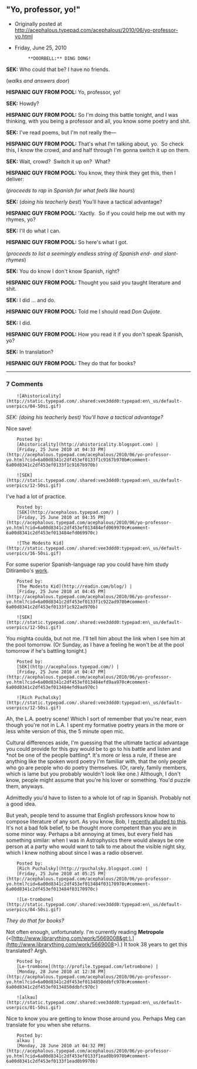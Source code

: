 ## "Yo, professor, yo!"

 * Originally posted at http://acephalous.typepad.com/acephalous/2010/06/yo-professor-yo.html
 * Friday, June 25, 2010



			**DOORBELL:** DING DONG!

**SEK:** Who could that be? I have no friends. 

(_walks and answers door_)

**HISPANIC GUY FROM POOL:** Yo, professor, yo!

**SEK:** Howdy?

**HISPANIC GUY FROM POOL:** So I'm doing this battle tonight, and I was thinking, with you being a professor and all, you know some poetry and shit.

**SEK:** I've read poems, but I'm not really the—

**HISPANIC GUY FROM POOL:** That's what I'm talking about, yo.  So check this, I know the crowd, and and half through I'm gonna switch it up on them.

**SEK:** Wait, crowd?  Switch it up on?  What?

**HISPANIC GUY FROM POOL:** You know, they think they get this, then I deliver: 

(_proceeds to rap in Spanish for what feels like hours_)

**SEK:** (_doing his teacherly best_) You'll have a tactical advantage?

**HISPANIC GUY FROM POOL:** 'Xactly.  So if you could help me out with my rhymes, yo?

**SEK:** I'll do what I can.

**HISPANIC GUY FROM POOL:** So here's what I got.  

(_proceeds to list a seemingly endless string of Spanish end- and slant-rhymes_)

**SEK:** You do know I don't know Spanish, right? 

**HISPANIC GUY FROM POOL:** Thought you said you taught literature and shit.

**SEK:** I did ... and do.

**HISPANIC GUY FROM POOL:** Told me I should read _Don Quijote_.

**SEK:** I did.

**HISPANIC GUY FROM POOL:** How you read it if you don't speak Spanish, yo?

**SEK:** In translation?

**HISPANIC GUY FROM POOL:** They do that for books?
		

* * *

### 7 Comments 

		

                
[]()

	

		![Ahistoricality](http://static.typepad.com/.shared:vee3ddd0:typepad:en\_us/default-userpics/04-50si.gif)
	

	

		

_SEK: (doing his teacherly best) You'll have a tactical advantage?_

Nice save!

	

		Posted by:
		[Ahistoricality](http://ahistoricality.blogspot.com) |
		[Friday, 25 June 2010 at 04:33 PM](http://acephalous.typepad.com/acephalous/2010/06/yo-professor-yo.html?cid=6a00d8341c2df453ef0133f1c9167b970b#comment-6a00d8341c2df453ef0133f1c9167b970b)

[]()

	

		![SEK](http://static.typepad.com/.shared:vee3ddd0:typepad:en\_us/default-userpics/12-50si.gif)
	

	

		

I've had a lot of practice.  

	

		Posted by:
		[SEK](http://acephalous.typepad.com/) |
		[Friday, 25 June 2010 at 04:35 PM](http://acephalous.typepad.com/acephalous/2010/06/yo-professor-yo.html?cid=6a00d8341c2df453ef013484efd069970c#comment-6a00d8341c2df453ef013484efd069970c)

[]()

	

		![The Modesto Kid](http://static.typepad.com/.shared:vee3ddd0:typepad:en\_us/default-userpics/16-50si.gif)
	

	

		

For some superior Spanish-language rap you could have him study Ditirambo's [work](http://www.youtube.com/watch?v=-7bEh7h491U).

	

		Posted by:
		[The Modesto Kid](http://readin.com/blog/) |
		[Friday, 25 June 2010 at 04:45 PM](http://acephalous.typepad.com/acephalous/2010/06/yo-professor-yo.html?cid=6a00d8341c2df453ef0133f1c922ad970b#comment-6a00d8341c2df453ef0133f1c922ad970b)

[]()

	

		![SEK](http://static.typepad.com/.shared:vee3ddd0:typepad:en\_us/default-userpics/12-50si.gif)
	

	

		

You mighta coulda, but not me.  I'll tell him about the link when I see him at the pool tomorrow.  (Or Sunday, as I have a feeling he won't be at the pool tomorrow if he's battling tonight.)

	

		Posted by:
		[SEK](http://acephalous.typepad.com/) |
		[Friday, 25 June 2010 at 04:47 PM](http://acephalous.typepad.com/acephalous/2010/06/yo-professor-yo.html?cid=6a00d8341c2df453ef013484efd9aa970c#comment-6a00d8341c2df453ef013484efd9aa970c)

[]()

	

		![Rich Puchalsky](http://static.typepad.com/.shared:vee3ddd0:typepad:en\_us/default-userpics/12-50si.gif)
	

	

		

Ah, the L.A. poetry scene! Which I sort of remember that you're near, even though you're not in L.A. I spent my formative poetry years in the more or less white version of this, the 5 minute open mic.

Cultural differences aside, I'm guessing that the ultimate tactical advantage you could provide for this guy would be to go to his battle and listen and \*not be one of the people battling\*. It's more or less a rule, if these are anything like the spoken word poetry I'm familiar with, that the only people who go are people who do poetry themselves. (Or, rarely, family members, which is lame but you probably wouldn't look like one.) Although, I don't know, people might assume that you're his lover or something.  You'd puzzle them, anyways.

Admittedly you'd have to listen to a whole lot of rap in Spanish. Probably not a good idea.

But yeah, people tend to assume that English professors know how to compose literature of any sort. As you know, Bob, I [recently alluded to this](http://rpuchalsky.blogspot.com/2010/06/coda.html). It's not a bad folk belief, to be thought more competent than you are in some minor way. Perhaps a bit annoying at times, but every field has something similar: when I was in Astrophysics there would always be one person at a party who would want to talk to me about the visible night sky, which I knew nothing about since I was a radio observer.

	

		Posted by:
		[Rich Puchalsky](http://rpuchalsky.blogspot.com) |
		[Friday, 25 June 2010 at 05:25 PM](http://acephalous.typepad.com/acephalous/2010/06/yo-professor-yo.html?cid=6a00d8341c2df453ef013484f03170970c#comment-6a00d8341c2df453ef013484f03170970c)

[]()

	

		![Le-trombone](http://static.typepad.com/.shared:vee3ddd0:typepad:en\_us/default-userpics/04-50si.gif)
	

	

		

_They do that for books?_

Not often enough, unfortunately. I'm currently reading **Metropole** (&lt;[http://www.librarything.com/work/5669008&gt;).](http://www.librarything.com/work/5669008&gt;).) It took 38 years to get this translated? Argh.

	

		Posted by:
		[Le-trombone](http://profile.typepad.com/letrombone) |
		[Monday, 28 June 2010 at 12:38 PM](http://acephalous.typepad.com/acephalous/2010/06/yo-professor-yo.html?cid=6a00d8341c2df453ef0134850ddbfc970c#comment-6a00d8341c2df453ef0134850ddbfc970c)

[]()

	

		![alkau](http://static.typepad.com/.shared:vee3ddd0:typepad:en\_us/default-userpics/01-50si.gif)
	

	

		

Nice to know you are getting to know those around you.  Perhaps Meg can translate for you  when she returns.  

	

		Posted by:
		alkau |
		[Monday, 28 June 2010 at 04:32 PM](http://acephalous.typepad.com/acephalous/2010/06/yo-professor-yo.html?cid=6a00d8341c2df453ef0133f1ead0b9970b#comment-6a00d8341c2df453ef0133f1ead0b9970b)

		

        
